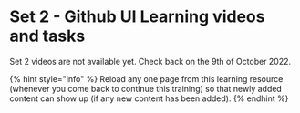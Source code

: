 # Set 2 - Github UI Learning videos and tasks

Set 2 videos are not available yet. Check back on the 9th of October 2022.

{% hint style="info" %}
Reload any one page from this learning resource (whenever you come back to continue this training) so that newly added content can show up (if any new content has been added).
{% endhint %}
